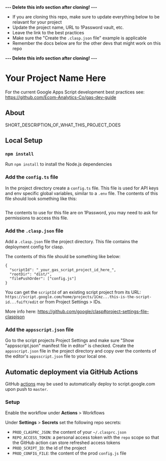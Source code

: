 **--- Delete this info section after cloning! ---**

* If you are cloning this repo, make sure to update everything below to be relavant for your project
* Update the project name, URL to 1Password vault, etc.
* Leave the link to the best practices
* Make sure the "Create the `.clasp.json` file" example is applicable
* Remember the docs below are for the other devs that might work on this repo

**--- Delete this info section after cloning! ---**


# Your Project Name Here

For the current Google Apps Script development best practices see: https://github.com/Ecom-Analytics-Co/gas-dev-guide

## About

SHORT_DESCRIPTION_OF_WHAT_THIS_PROJECT_DOES

## Local Setup

### `npm install`

Run `npm install` to install the Node.js dependencies

### Add the `config.ts` file

In the project directory create a `config.ts` file. This file is used for API keys and env specific global variables, similar to a `.env` file. The contents of this file should look something like this:

```javascript

```

The contents to use for this file are on 1Password, you may need to ask for permissions to access this file.

### Add the `.clasp.json` file

Add a `.clasp.json` file the project directory. This file contains the deployment config for clasp.

The contents of this file should be something like below:

```
{
  "scriptId": "_your_gas_script_project_id_here_",
  "rootDir": "dist/",
  "filePushOrder": ["config.js"]
}
```

You can get the `scriptId` of an existing script project from its URL: `https://script.google.com/home/projects/1Cmz...this-is-the-script-id...fuifY/edit` or from Project Settings > IDs.

More info here: https://github.com/google/clasp#project-settings-file-claspjson

### Add the `appsscript.json` file

Go to the script projects Project Settings and make sure "Show "appsscript.json" manifest file in editor" is checked. Create the `appsscript.json` file in the project directory and copy over the contents of the editor's `appsscript.json` file to your local one.

## Automatic deployment via GitHub Actions

GitHub [actions](https://github.com/features/actions) may be used to automatically deploy to script.google.com upon push to `master`.

### Setup

Enable the workflow under **Actions** > Workflows

Under **Settings** > **Secrets** set the following repo secrets:

- `PROD_CLASPRC_JSON`: the content of your `~/.clasprc.json`
- `REPO_ACCESS_TOKEN`: a personal access token with the `repo` scope so that the GitHub action can store refreshed access tokens
- `PROD_SCRIPT_ID`: the id of the project
- `PROD_CONFIG_FILE`: the content of the prod `config.js` file
